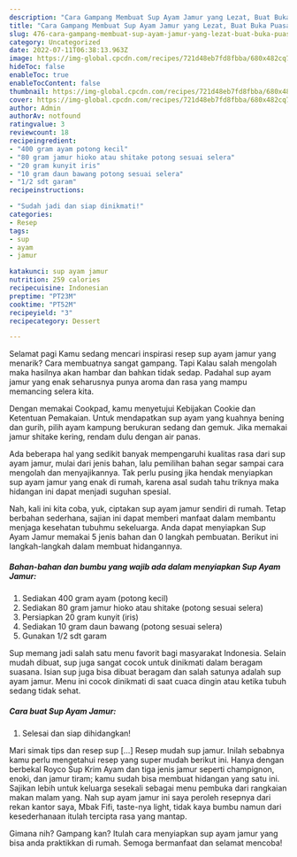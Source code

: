 ```yaml
---
description: "Cara Gampang Membuat Sup Ayam Jamur yang Lezat, Buat Buka Puasa Lezat Sekali"
title: "Cara Gampang Membuat Sup Ayam Jamur yang Lezat, Buat Buka Puasa Lezat Sekali"
slug: 476-cara-gampang-membuat-sup-ayam-jamur-yang-lezat-buat-buka-puasa-lezat-sekali
category: Uncategorized
date: 2022-07-11T06:38:13.963Z
image: https://img-global.cpcdn.com/recipes/721d48eb7fd8fbba/680x482cq70/sup-ayam-jamur-foto-resep-utama.jpg
hideToc: false
enableToc: true
enableTocContent: false
thumbnail: https://img-global.cpcdn.com/recipes/721d48eb7fd8fbba/680x482cq70/sup-ayam-jamur-foto-resep-utama.jpg
cover: https://img-global.cpcdn.com/recipes/721d48eb7fd8fbba/680x482cq70/sup-ayam-jamur-foto-resep-utama.jpg
author: Admin
authorAv: notfound
ratingvalue: 3
reviewcount: 18
recipeingredient:
- "400 gram ayam potong kecil"
- "80 gram jamur hioko atau shitake potong sesuai selera"
- "20 gram kunyit iris"
- "10 gram daun bawang potong sesuai selera"
- "1/2 sdt garam"
recipeinstructions:

- "Sudah jadi dan siap dinikmati!"
categories:
- Resep
tags:
- sup
- ayam
- jamur

katakunci: sup ayam jamur 
nutrition: 259 calories
recipecuisine: Indonesian
preptime: "PT23M"
cooktime: "PT52M"
recipeyield: "3"
recipecategory: Dessert

---
```



Selamat pagi Kamu sedang mencari inspirasi resep sup ayam jamur yang menarik? Cara membuatnya sangat gampang. Tapi Kalau salah mengolah maka hasilnya akan hambar dan bahkan tidak sedap. Padahal sup ayam jamur yang enak seharusnya punya aroma dan rasa yang mampu memancing selera kita.


Dengan memakai Cookpad, kamu menyetujui Kebijakan Cookie dan Ketentuan Pemakaian. Untuk mendapatkan sup ayam yang kuahnya bening dan gurih, pilih ayam kampung berukuran sedang dan gemuk. Jika memakai jamur shitake kering, rendam dulu dengan air panas.

Ada beberapa hal yang sedikit banyak mempengaruhi kualitas rasa dari sup ayam jamur, mulai dari jenis bahan, lalu pemilihan bahan segar sampai cara mengolah dan menyajikannya. Tak perlu pusing jika hendak menyiapkan sup ayam jamur yang enak di rumah, karena asal sudah tahu triknya maka hidangan ini dapat menjadi suguhan spesial.


Nah, kali ini kita coba, yuk, ciptakan sup ayam jamur sendiri di rumah. Tetap berbahan sederhana, sajian ini dapat memberi manfaat dalam membantu menjaga kesehatan tubuhmu sekeluarga. Anda dapat menyiapkan Sup Ayam Jamur memakai 5 jenis bahan dan 0 langkah pembuatan. Berikut ini langkah-langkah dalam membuat hidangannya.

<!--inarticleads1-->

##### Bahan-bahan dan bumbu yang wajib ada dalam menyiapkan Sup Ayam Jamur:

1. Sediakan 400 gram ayam (potong kecil)
1. Sediakan 80 gram jamur hioko atau shitake (potong sesuai selera)
1. Persiapkan 20 gram kunyit (iris)
1. Sediakan 10 gram daun bawang (potong sesuai selera)
1. Gunakan 1/2 sdt garam


Sup memang jadi salah satu menu favorit bagi masyarakat Indonesia. Selain mudah dibuat, sup juga sangat cocok untuk dinikmati dalam beragam suasana. Isian sup juga bisa dibuat beragam dan salah satunya adalah sup ayam jamur. Menu ini cocok dinikmati di saat cuaca dingin atau ketika tubuh sedang tidak sehat. 

<!--inarticleads2-->

##### Cara buat Sup Ayam Jamur:


1. Selesai dan siap dihidangkan!

Mari simak tips dan resep sup […] Resep mudah sup jamur. Inilah sebabnya kamu perlu mengetahui resep yang super mudah berikut ini. Hanya dengan berbekal Royco Sup Krim Ayam dan tiga jenis jamur seperti champignon, enoki, dan jamur tiram; kamu sudah bisa membuat hidangan yang satu ini. Sajikan lebih untuk keluarga sesekali sebagai menu pembuka dari rangkaian makan malam yang. Nah sup ayam jamur ini saya peroleh resepnya dari rekan kantor saya, Mbak Fifi, taste-nya light, tidak kaya bumbu namun dari kesederhanaan itulah tercipta rasa yang mantap. 

Gimana nih? Gampang kan? Itulah cara menyiapkan sup ayam jamur yang bisa anda praktikkan di rumah. Semoga bermanfaat dan selamat mencoba!

